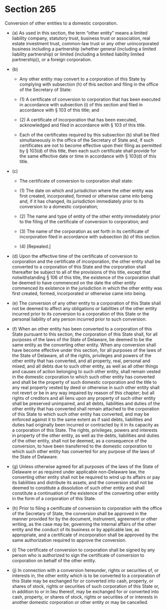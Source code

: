 # Section 265

Conversion of other entities to a domestic corporation.

- (a) As used in this section, the term “other entity” means a limited liability company, statutory trust, business trust or association, real estate investment trust, common-law trust or any other unincorporated business including a partnership (whether general (including a limited liability partnership) or limited (including a limited liability limited partnership)), or a foreign corporation.

- (b) 

  - Any other entity may convert to a corporation of this State by complying with subsection (h) of this section and filing in the office of the Secretary of State:

  - (1) A certificate of conversion to corporation that has been executed in accordance with subsection (i) of this section and filed in accordance with § 103 of this title; and

  - (2) A certificate of incorporation that has been executed, acknowledged and filed in accordance with § 103 of this title.

  - Each of the certificates required by this subsection (b) shall be filed simultaneously in the office of the Secretary of State and, if such certificates are not to become effective upon their filing as permitted by § 103(d) of this title, then each such certificate shall provide for the same effective date or time in accordance with § 103(d) of this title.

- (c) 

  - The certificate of conversion to corporation shall state:

  - (1) The date on which and jurisdiction where the other entity was first created, incorporated, formed or otherwise came into being and, if it has changed, its jurisdiction immediately prior to its conversion to a domestic corporation;

  - (2) The name and type of entity of the other entity immediately prior to the filing of the certificate of conversion to corporation; and

  - (3) The name of the corporation as set forth in its certificate of incorporation filed in accordance with subsection (b) of this section.

  - (4) [Repealed.]

- (d) Upon the effective time of the certificate of conversion to corporation and the certificate of incorporation, the other entity shall be converted to a corporation of this State and the corporation shall thereafter be subject to all of the provisions of this title, except that notwithstanding § 106 of this title, the existence of the corporation shall be deemed to have commenced on the date the other entity commenced its existence in the jurisdiction in which the other entity was first created, formed, incorporated or otherwise came into being.

- (e) The conversion of any other entity to a corporation of this State shall not be deemed to affect any obligations or liabilities of the other entity incurred prior to its conversion to a corporation of this State or the personal liability of any person incurred prior to such conversion.

- (f) When an other entity has been converted to a corporation of this State pursuant to this section, the corporation of this State shall, for all purposes of the laws of the State of Delaware, be deemed to be the same entity as the converting other entity. When any conversion shall have become effective under this section, for all purposes of the laws of the State of Delaware, all of the rights, privileges and powers of the other entity that has converted, and all property, real, personal and mixed, and all debts due to such other entity, as well as all other things and causes of action belonging to such other entity, shall remain vested in the domestic corporation to which such other entity has converted and shall be the property of such domestic corporation and the title to any real property vested by deed or otherwise in such other entity shall not revert or be in any way impaired by reason of this chapter; but all rights of creditors and all liens upon any property of such other entity shall be preserved unimpaired, and all debts, liabilities and duties of the other entity that has converted shall remain attached to the corporation of this State to which such other entity has converted, and may be enforced against it to the same extent as if said debts, liabilities and duties had originally been incurred or contracted by it in its capacity as a corporation of this State. The rights, privileges, powers and interests in property of the other entity, as well as the debts, liabilities and duties of the other entity, shall not be deemed, as a consequence of the conversion, to have been transferred to the domestic corporation to which such other entity has converted for any purpose of the laws of the State of Delaware.

- (g) Unless otherwise agreed for all purposes of the laws of the State of Delaware or as required under applicable non-Delaware law, the converting other entity shall not be required to wind up its affairs or pay its liabilities and distribute its assets, and the conversion shall not be deemed to constitute a dissolution of such other entity and shall constitute a continuation of the existence of the converting other entity in the form of a corporation of this State.

- (h) Prior to filing a certificate of conversion to corporation with the office of the Secretary of State, the conversion shall be approved in the manner provided for by the document, instrument, agreement or other writing, as the case may be, governing the internal affairs of the other entity and the conduct of its business or by applicable law, as appropriate, and a certificate of incorporation shall be approved by the same authorization required to approve the conversion.

- (i) The certificate of conversion to corporation shall be signed by any person who is authorized to sign the certificate of conversion to corporation on behalf of the other entity.

- (j) In connection with a conversion hereunder, rights or securities of, or interests in, the other entity which is to be converted to a corporation of this State may be exchanged for or converted into cash, property, or shares of stock, rights or securities of such corporation of this State or, in addition to or in lieu thereof, may be exchanged for or converted into cash, property, or shares of stock, rights or securities of or interests in another domestic corporation or other entity or may be cancelled.